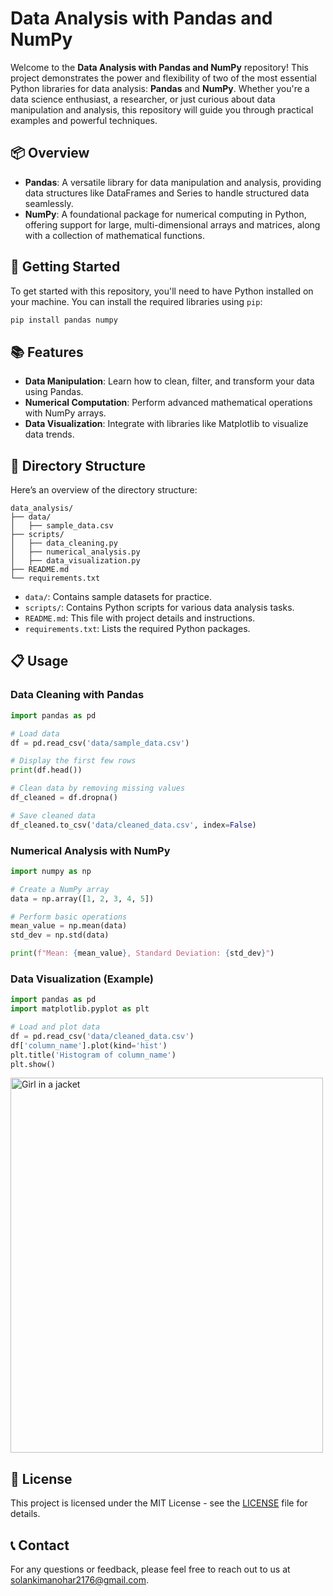# Data Analysis with Pandas and NumPy

Welcome to the **Data Analysis with Pandas and NumPy** repository! This project demonstrates the power and flexibility of two of the most essential Python libraries for data analysis: **Pandas** and **NumPy**. Whether you're a data science enthusiast, a researcher, or just curious about data manipulation and analysis, this repository will guide you through practical examples and powerful techniques.

## 📦 Overview

- **Pandas**: A versatile library for data manipulation and analysis, providing data structures like DataFrames and Series to handle structured data seamlessly.
- **NumPy**: A foundational package for numerical computing in Python, offering support for large, multi-dimensional arrays and matrices, along with a collection of mathematical functions.

## 🚀 Getting Started

To get started with this repository, you'll need to have Python installed on your machine. You can install the required libraries using `pip`:

```bash
pip install pandas numpy
```

## 📚 Features

- **Data Manipulation**: Learn how to clean, filter, and transform your data using Pandas.
- **Numerical Computation**: Perform advanced mathematical operations with NumPy arrays.
- **Data Visualization**: Integrate with libraries like Matplotlib to visualize data trends.

## 📂 Directory Structure

Here’s an overview of the directory structure:

```
data_analysis/
├── data/
│   ├── sample_data.csv
├── scripts/
│   ├── data_cleaning.py
│   ├── numerical_analysis.py
│   ├── data_visualization.py
├── README.md
└── requirements.txt
```

- `data/`: Contains sample datasets for practice.
- `scripts/`: Contains Python scripts for various data analysis tasks.
- `README.md`: This file with project details and instructions.
- `requirements.txt`: Lists the required Python packages.

## 📋 Usage

### Data Cleaning with Pandas

```python
import pandas as pd

# Load data
df = pd.read_csv('data/sample_data.csv')

# Display the first few rows
print(df.head())

# Clean data by removing missing values
df_cleaned = df.dropna()

# Save cleaned data
df_cleaned.to_csv('data/cleaned_data.csv', index=False)
```

### Numerical Analysis with NumPy

```python
import numpy as np

# Create a NumPy array
data = np.array([1, 2, 3, 4, 5])

# Perform basic operations
mean_value = np.mean(data)
std_dev = np.std(data)

print(f"Mean: {mean_value}, Standard Deviation: {std_dev}")
```

### Data Visualization (Example)

```python
import pandas as pd
import matplotlib.pyplot as plt

# Load and plot data
df = pd.read_csv('data/cleaned_data.csv')
df['column_name'].plot(kind='hist')
plt.title('Histogram of column_name')
plt.show()
```
<img src="Libraries_For_Data_Analysis/DesmosHeartGIF.gif" alt="Girl in a jacket" width="500" height="600">

## 📄 License

This project is licensed under the MIT License - see the [LICENSE](LICENSE) file for details.

## 📞 Contact

For any questions or feedback, please feel free to reach out to us at [solankimanohar2176@gmail.com](mailto:solankimanohar2176@gmail.com).

